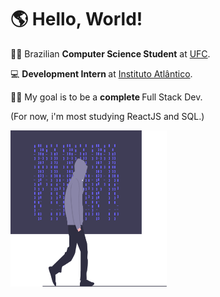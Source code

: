 # 🌎 Hello, World!

<div id="about-me">

🏴‍☠️ Brazilian <strong>Computer Science Student</strong> at <a href="http://www.ufc.br/">UFC</a>.

💻 <strong> Development Intern </strong> at <a href="https://www.atlantico.com.br/">Instituto Atlântico</a>.

👨‍💻 My goal is to be a <strong> complete </strong> Full Stack Dev.

(For now, i'm most studying ReactJS and SQL.)

</div>

<img src="assets/undraw_hacker_mind_6y85.svg" height="250" width ="250">
